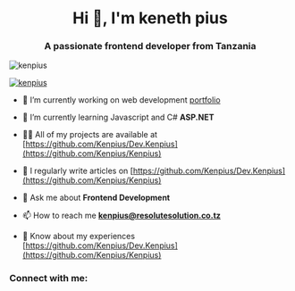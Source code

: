 <h1 align="center">Hi 👋, I'm keneth pius</h1>
<h3 align="center">A passionate frontend developer from Tanzania</h3>

<p align="left"> <img src="https://komarev.com/ghpvc/?username=kenpius&label=Profile%20views&color=0e75b6&style=flat" alt="kenpius" /> </p>

<p align="left"> <a href="https://github.com/ryo-ma/github-profile-trophy"><img src="https://github-profile-trophy.vercel.app/?username=kenpius" alt="kenpius" /></a> </p>

- 🔭 I’m currently working on web development [portfolio](https://github.com/Kenpius/Kenpius)

- 🌱 I’m currently learning Javascript and C# **ASP.NET**

- 👨‍💻 All of my projects are available at [https://github.com/Kenpius/Dev.Kenpius](https://github.com/Kenpius/Kenpius)

- 📝 I regularly write articles on [https://github.com/Kenpius/Dev.Kenpius](https://github.com/Kenpius/Kenpius)

- 💬 Ask me about **Frontend Development**

- 📫 How to reach me **kenpius@resolutesolution.co.tz**

- 📄 Know about my experiences [https://github.com/Kenpius/Dev.Kenpius](https://github.com/Kenpius/Kenpius)

<h3 align="left">Connect with me:</h3>
<p align="left">
</p>
